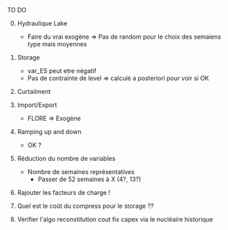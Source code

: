 TO DO 

0. Hydraulique Lake 

    - Faire du vrai exogène => Pas de random pour le choix des semaiens type mais moyennes 

1. Storage
    - var_ES peut etre négatif
    - Pas de contrainte de level => calculé a posteriori pour voir si OK

2. Curtailment

3. Import/Export
    - FLORE => Exogène

5. Ramping up and down
    - OK ?

6. Réduction du nombre de variables 
    - Nombre de semaines représentatives
        - Passer de 52 semaines à X (4?, 13?)
        
7. Rajouter les facteurs de charge !

8. Quel est le coût du compress pour le storage ??

9. Verifier l'algo reconstitution cout fix capex via le nucléaire historique